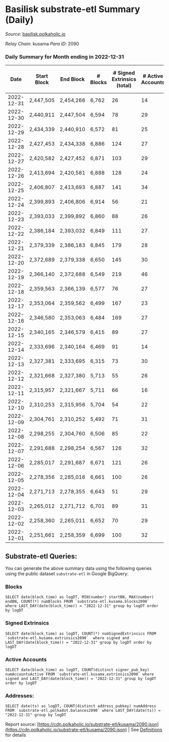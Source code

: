 # Basilisk substrate-etl Summary (Daily)

_Source_: [basilisk.polkaholic.io](https://basilisk.polkaholic.io)

*Relay Chain*: kusama
*Para ID*: 2090



### Daily Summary for Month ending in 2022-12-31


| Date | Start Block | End Block | # Blocks | # Signed Extrinsics (total) | # Active Accounts | # Passive | # New | # Addresses with Balances | # Events | # Transfers | # XCM Transfers In | # XCM Transfers Out |
| ---- | ----------- | --------- | -------- | --------------------------- | ----------------- | --------- | ----- | ------------------------- | -------- | ----------- | ------------------ | ------------------- |
| 2022-12-31 | 2,447,505 | 2,454,266 | 6,762  | 26 | 14 |  |  | 16,888 | 20,636 | 33 ($954.41) | 7 ($374.18) | 6 ($310.83) |
| 2022-12-30 | 2,440,911 | 2,447,504 | 6,594  | 78 | 29 |  |  | 16,887 | 20,711 | 94 ($4,674.85) | 15 ($1,368.94) | 15 ($625.36) |
| 2022-12-29 | 2,434,339 | 2,440,910 | 6,572  | 81 | 25 |  |  | 16,887 | 20,781 | 115 ($5,142.43) | 20 ($2,158.44) | 15 ($1,047.32) |
| 2022-12-28 | 2,427,453 | 2,434,338 | 6,886  | 124 | 27 |  |  | 16,885 | 22,355 | 198 ($21,899.41) | 28 ($8,058.14) | 29 ($8,356.32) |
| 2022-12-27 | 2,420,582 | 2,427,452 | 6,871  | 103 | 29 |  |  | 16,876 | 21,849 | 126 ($7,630.56) | 18 ($718.23) | 22 ($4,938.60) |
| 2022-12-26 | 2,413,694 | 2,420,581 | 6,888  | 128 | 24 |  |  | 16,872 | 22,259 | 186 ($10,571.32) | 16 ($776.93) | 31 ($6,637.00) |
| 2022-12-25 | 2,406,807 | 2,413,693 | 6,887  | 141 | 34 |  |  | 16,873 | 22,466 | 208 ($26,693.04) | 31 ($8,760.93) | 21 ($3,683.87) |
| 2022-12-24 | 2,399,893 | 2,406,806 | 6,914  | 56 | 21 |  |  | 16,870 | 21,371 | 60 ($6,915.05) | 8 ($707.97) | 10 ($960.75) |
| 2022-12-23 | 2,393,033 | 2,399,892 | 6,860  | 88 | 26 |  |  | 16,868 | 21,598 | 108 ($7,473.54) | 14 ($2,244.57) | 12 ($206.23) |
| 2022-12-22 | 2,386,184 | 2,393,032 | 6,849  | 111 | 27 |  |  | 16,866 | 21,935 | 136 ($4,095.15) | 22 ($3,756.67) | 23 ($1,879.23) |
| 2022-12-21 | 2,379,339 | 2,386,183 | 6,845  | 179 | 28 |  |  | 16,863 | 22,734 | 214 ($18,766.20) | 27 ($7,584.68) | 26 ($3,933.69) |
| 2022-12-20 | 2,372,689 | 2,379,338 | 6,650  | 145 | 30 |  |  | 16,861 | 21,834 | 230 ($26,474.31) | 26 ($4,472.41) | 20 ($4,824.29) |
| 2022-12-19 | 2,366,140 | 2,372,688 | 6,549  | 219 | 46 |  |  | 16,858 | 22,083 | 259 ($48,617.29) | 23 ($6,318.51) | 24 ($8,799.67) |
| 2022-12-18 | 2,359,563 | 2,366,139 | 6,577  | 76 | 27 |  |  | 16,856 | 20,721 | 89 ($3,733.40) | 21 ($2,588.00) | 11 ($6,337.49) |
| 2022-12-17 | 2,353,064 | 2,359,562 | 6,499  | 167 | 23 |  |  | 16,854 | 21,667 | 102 ($4,132.48) | 14 ($2,117.58) | 17 ($641.21) |
| 2022-12-16 | 2,346,580 | 2,353,063 | 6,484  | 169 | 27 |  |  | 16,853 | 21,304 | 108 ($1,840.88) | 12 ($644.86) | 12 ($1,142.36) |
| 2022-12-15 | 2,340,165 | 2,346,579 | 6,415  | 89 | 27 |  |  | 16,850 | 20,290 | 111 ($6,191.46) | 12 ($1,872.81) | 9 ($5,651.71) |
| 2022-12-14 | 2,333,696 | 2,340,164 | 6,469  | 91 | 14 |  |  | 16,845 | 20,195 | 17 ($981.11) | 4 ($273.17) | 2 ($856.56) |
| 2022-12-13 | 2,327,381 | 2,333,695 | 6,315  | 73 | 30 |  |  | 16,845 | 19,877 | 76 ($5,732.76) | 19 ($1,090.52) | 9 ($927.78) |
| 2022-12-12 | 2,321,668 | 2,327,380 | 5,713  | 55 | 26 |  |  |  | 17,797 | 39 ($760.33) | 13 ($406.87) | 9 ($728.39) |
| 2022-12-11 | 2,315,957 | 2,321,667 | 5,711  | 66 | 16 |  |  | 16,843 | 17,800 | 29 ($1,089.03) | 7 ($698.82) | 7 ($1,915.27) |
| 2022-12-10 | 2,310,253 | 2,315,956 | 5,704  | 54 | 22 |  |  | 16,843 | 17,663 | 44 ($4,835.99) | 4 ($522.63) | 6 ($2,307.03) |
| 2022-12-09 | 2,304,761 | 2,310,252 | 5,492  | 71 | 31 |  |  | 16,842 | 17,202 | 51 ($4,785.89) | 8 ($1,214.61) | 7 ($939.05) |
| 2022-12-08 | 2,298,255 | 2,304,760 | 6,506  | 85 | 22 |  |  | 16,840 | 20,498 | 86 ($9,776.69) | 16 ($4,715.01) | 10 ($1,688.09) |
| 2022-12-07 | 2,291,688 | 2,298,254 | 6,567  | 126 | 32 |  |  | 16,840 | 21,092 | 130 ($9,563.11) | 12 ($5,618.17) | 26 ($4,856.49) |
| 2022-12-06 | 2,285,017 | 2,291,687 | 6,671  | 121 | 26 |  |  | 16,839 | 21,280 | 86 ($1,485.86) | 14 ($1,340.47) | 17 ($687.63) |
| 2022-12-05 | 2,278,356 | 2,285,016 | 6,661  | 100 | 26 |  |  | 16,834 | 21,227 | 47 ($2,087.61) | 8 ($1,319.33) | 6 ($996.49) |
| 2022-12-04 | 2,271,713 | 2,278,355 | 6,643  | 51 | 29 |  |  | 16,833 | 20,480 | 49 ($2,357.68) | 5 ($731.50) | 7 ($2,075.42) |
| 2022-12-03 | 2,265,012 | 2,271,712 | 6,701  | 89 | 31 |  |  | 16,835 | 21,266 | 126 ($11,575.13) | 22 ($4,666.33) | 15 ($2,147.41) |
| 2022-12-02 | 2,258,360 | 2,265,011 | 6,652  | 70 | 29 |  |  | 16,835 | 20,745 | 62 ($5,964.40) | 11 ($769.18) | 7 ($1,374.21) |
| 2022-12-01 | 2,251,661 | 2,258,359 | 6,699  | 100 | 32 |  |  | 16,834 | 21,345 | 119 ($17,642.19) | 22 ($2,851.23) | 18 ($5,745.31) |

## Substrate-etl Queries:
You can generate the above summary data using the following queries using the public dataset `substrate-etl` in Google BigQuery:


### Blocks
```
SELECT date(block_time) as logDT, MIN(number) startBN, MAX(number) endBN, COUNT(*) numBlocks FROM `substrate-etl.kusama.blocks2090`  where LAST_DAY(date(block_time)) = "2022-12-31" group by logDT order by logDT
```


### Signed Extrinsics
```
SELECT date(block_time) as logDT, COUNT(*) numSignedExtrinsics FROM `substrate-etl.kusama.extrinsics2090`  where signed and LAST_DAY(date(block_time)) = "2022-12-31" group by logDT order by logDT
```


### Active Accounts
```
SELECT date(block_time) as logDT, COUNT(distinct signer_pub_key) numAccountsActive FROM `substrate-etl.kusama.extrinsics2090` where signed and LAST_DAY(date(block_time)) = "2022-12-31" group by logDT order by logDT
```


### Addresses:
```
SELECT date(ts) as logDT, COUNT(distinct address_pubkey) numAddress FROM `substrate-etl.polkadot.balances2090` where LAST_DAY(date(ts)) = "2022-12-31" group by logDT
```



Report source: [https://cdn.polkaholic.io/substrate-etl/kusama/2090.json](https://cdn.polkaholic.io/substrate-etl/kusama/2090.json) | See [Definitions](/DEFINITIONS.md) for details
